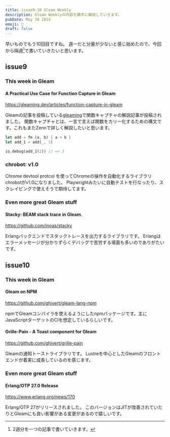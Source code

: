 ```yaml
---
title: issue9-10 Gleam Weekly
description: Gleam Weeklyの内容を勝手に解説していきます。
pubDate: May 30 2024
emoji: 🦊
draft: false
---
```


早いものでもう10回目ですね。
週一だと分量が少ないと感じ始めたので、今回から隔週[^1]で書いていきたいと思います。

## issue9

### This week in Gleam

#### A Practical Use Case for Function Capture in Gleam

https://gleaming.dev/articles/function-capture-in-gleam

Gleamの記事を投稿している[gleaming](https://gleaming.dev)で関数キャプチャの解説記事が投稿されました。
関数キャプチャとは、一言で言えば関数をカリー化するための構文です。これもまたZennで詳しく解説したいと思います。

```rust
let add = fn (a, b) { a + b }
let add_1 = add(_, 1)

io.debug(add_1(2)) // => 3
```

### chrobot: v1.0

Chrome devtool protcol
を使ってChromeの操作を自動化するライブラリchrobotがv1.0になりました。
Playwrightみたいに自動テストを行なったり、スクレイピングで使えそうで期待してます。

### Even more great Gleam stuff

#### Stacky: BEAM stack trace in Gleam.

https://github.com/inoas/stacky

Erlangバックエンドでスタックトレースを出力するライブラリです。
Erlangはエラーメッセージが分かりずらくデバッグで苦労する場面も多いのでありがたいです。

## issue10

### This week in Gleam

#### Gleam on NPM

https://github.com/ghivert/gleam-lang-npm

npmでGleamコンパイラを使えるようにしたnpmパッケージです。主にJavaScriptターゲットのCIを想定しているらしいです。

#### Grille-Pain - A Toast component for Gleam

https://github.com/ghivert/grille-pain

Gleamの通知トーストライブラリです。
Lustreを中心としたGleamのフロントエンドが着実に成長しているのを感じます。

### Even more great Gleam stuff

#### Erlang/OTP 27.0 Release

https://www.erlang.org/news/170

Erlang/OTP 27がリリースされました。
このバージョンはJITが改善されていたりとGleamにも良い影響がある変更があるので嬉しいです。

[^1]: 2週分を一つの記事で書いていきます。
